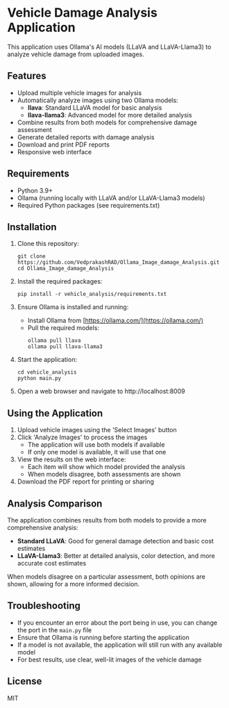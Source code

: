 # Vehicle Damage Analysis Application

This application uses Ollama's AI models (LLaVA and LLaVA-Llama3) to analyze vehicle damage from uploaded images.

## Features

- Upload multiple vehicle images for analysis
- Automatically analyze images using two Ollama models:
  - **llava**: Standard LLaVA model for basic analysis
  - **llava-llama3**: Advanced model for more detailed analysis
- Combine results from both models for comprehensive damage assessment
- Generate detailed reports with damage analysis
- Download and print PDF reports
- Responsive web interface

## Requirements

- Python 3.9+
- Ollama (running locally with LLaVA and/or LLaVA-Llama3 models)
- Required Python packages (see requirements.txt)

## Installation

1. Clone this repository:
   ```
   git clone https://github.com/VedprakashRAD/Ollama_Image_damage_Analysis.git
   cd Ollama_Image_damage_Analysis
   ```

2. Install the required packages:
   ```
   pip install -r vehicle_analysis/requirements.txt
   ```

3. Ensure Ollama is installed and running:
   - Install Ollama from [https://ollama.com/](https://ollama.com/)
   - Pull the required models:
     ```
     ollama pull llava
     ollama pull llava-llama3
     ```

4. Start the application:
   ```
   cd vehicle_analysis
   python main.py
   ```

5. Open a web browser and navigate to http://localhost:8009

## Using the Application

1. Upload vehicle images using the 'Select Images' button
2. Click 'Analyze Images' to process the images
   - The application will use both models if available
   - If only one model is available, it will use that one
3. View the results on the web interface:
   - Each item will show which model provided the analysis
   - When models disagree, both assessments are shown
4. Download the PDF report for printing or sharing

## Analysis Comparison

The application combines results from both models to provide a more comprehensive analysis:

- **Standard LLaVA**: Good for general damage detection and basic cost estimates
- **LLaVA-Llama3**: Better at detailed analysis, color detection, and more accurate cost estimates

When models disagree on a particular assessment, both opinions are shown, allowing for a more informed decision.

## Troubleshooting

- If you encounter an error about the port being in use, you can change the port in the `main.py` file
- Ensure that Ollama is running before starting the application
- If a model is not available, the application will still run with any available model
- For best results, use clear, well-lit images of the vehicle damage

## License

MIT 